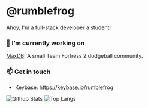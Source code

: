# @rumblefrog

Ahoy, I'm a full-stack developer a student!

### 🔭 I’m currently working on

[MaxDB](https://maxdb.net)! A small Team Fortress 2 dodgeball community.

### 📫 Get in touch

- Keybase: https://keybase.io/rumblefrog

<!--
**rumblefrog/rumblefrog** is a ✨ _special_ ✨ repository because its `README.md` (this file) appears on your GitHub profile.

Here are some ideas to get you started:

- 🔭 I’m currently working on ...
- 🌱 I’m currently learning ...
- 👯 I’m looking to collaborate on ...
- 🤔 I’m looking for help with ...
- 💬 Ask me about ...
- 📫 How to reach me: ...
- 😄 Pronouns: ...
- ⚡ Fun fact: ...
-->

![Github Stats](https://github-readme-stats.vercel.app/api?username=rumblefrog&theme=vue-dark&count_private=true&show_icons=true)
![Top Langs](https://github-readme-stats.vercel.app/api/top-langs/?username=rumblefrog&theme=vue-dark&hide=sourcepawn,php,html&layout=compact)
